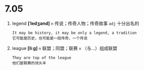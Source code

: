 # 7.05

1. legend **[ˈledʒənd]** `n` 传说；传奇人物；传奇故事 `adj` 十分出名的

   ```
   It may be history, it may be only a legend, a tradition
   它可能是历史，也可能是一段传奇，一个传说
   ```

2. league **[liːɡ]** `n` 联盟；同盟；联赛 `v` （与...）组成联盟

   ```
   They are top of the league
   他们是联赛的领头羊
   ```
